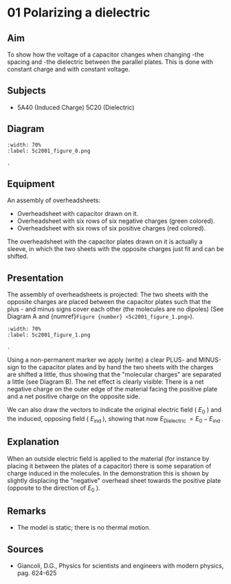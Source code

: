 # 01 Polarizing a dielectric

## Aim   
 To show how the voltage of a capacitor changes when changing -the spacing and -the dielectric between the parallel plates. This is done with constant charge and with constant voltage.    
  
## Subjects   
* 5A40 (Induced Charge) 5C20 (Dielectric)   

## Diagram
   
```{figure} figures/figure_0.png  
:width: 70%  
:label: 5c2001_figure_0.png  

. 
```

## Equipment
An assembly of overheadsheets:

- Overheadsheet with capacitor drawn on it.
- Overheadsheet with six rows of six negative charges (green colored).
- Overheadsheet with six rows of six positive charges (red colored).

The overheadsheet with the capacitor plates drawn on it is actually a sleeve, in which the two sheets with the opposite charges just fit and can be shifted.
    
  
## Presentation   
The assembly of overheadsheets is projected: The two sheets with the opposite charges are placed between the capacitor plates such that the plus - and minus signs cover each other (the molecules are no dipoles) (See Diagram A and {numref}`Figure {number} <5c2001_figure_1.png>`).

```{figure} figures/figure_1.png  
:width: 70%  
:label: 5c2001_figure_1.png  

. 
```

Using a non-permanent marker we apply (write) a clear PLUS- and MINUS-sign to the capacitor plates and by hand the two sheets with the charges are shifted a little, thus showing that the "molecular charges" are separated a little (see Diagram B). The net effect is clearly visible: There is a net negative charge on the outer edge of the material facing the positive plate and a net positive charge on the opposite side.

We can also draw the vectors to indicate the original electric field ( $E_{0}$ ) and the induced, opposing field ( $E_{\text {ind }}$ ), showing that now $E_{\text {Dielectric }}=E_{0}-E_{\text {ind }}$.    
  
## Explanation   
When an outside electric field is applied to the material (for instance by placing it between the plates of a capacitor) there is some separation of charge induced in the molecules. In the demonstration this is shown by slightly displacing the "negative" overhead sheet towards the positive plate (opposite to the direction of $E_{0}$ ).    
  
## Remarks   
- The model is static; there is no thermal motion.
    
  
## Sources   
 
- Giancoli, D.G., Physics for scientists and engineers with modern physics, pag. 624-625
  